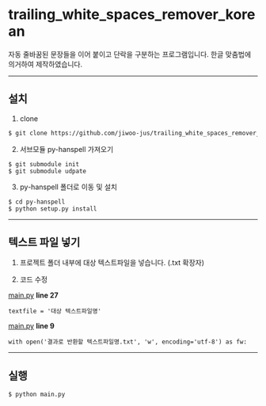# trailing_white_spaces_remover_korean

자동 줄바꿈된 문장들을 이어 붙이고 단락을 구분하는 프로그램입니다. 한글 맞춤법에 의거하여 제작하였습니다. 

-------------------------

## 설치

1. clone
``` bash
$ git clone https://github.com/jiwoo-jus/trailing_white_spaces_remover_korean.git
```

2. 서브모듈 py-hanspell 가져오기
```
$ git submodule init
$ git submodule udpate
```

3. py-hanspell 폴더로 이동 및 설치
```
$ cd py-hanspell
$ python setup.py install
```
-------------------------

## 텍스트 파일 넣기

1. 프로젝트 폴더 내부에 대상 텍스트파일을 넣습니다. (.txt 확장자)

2. 코드 수정

[main.py](https://github.com/jiwoo-jus/trailing_white_spaces_remover_korean/blob/master/main.py) **line 27**

```
textfile = '대상 텍스트파일명' 
```

[main.py](https://github.com/jiwoo-jus/trailing_white_spaces_remover_korean/blob/master/main.py) **line 9**

```
with open('결과로 반환할 텍스트파일명.txt', 'w', encoding='utf-8') as fw:
```

-------------------------

## 실행

``` bash
$ python main.py
```

